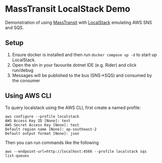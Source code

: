 # MassTransit LocalStack Demo

Demonstration of using [MassTransit](https://masstransit.io/) with [LocalStack](https://github.com/localstack/localstack) emulating AWS SNS and SQS.

## Setup

1. Ensure docker is installed and then run `docker compose up -d` to start up LocalStack.
2. Open the sln in your favourite dotnet IDE (e.g. Rider) and click run/debug
3. Messages will be published to the bus (SNS->SQS) and consumed by the consumer

## Using AWS CLI

To query localstack using the AWS CLI, first create a named profile:

```shell
aws configure --profile localstack
AWS Access Key ID [None]: test
AWS Secret Access Key [None]: test
Default region name [None]: ap-southeast-2
Default output format [None]: json
```

Then you can run commands like the following

```shell
aws --endpoint-url=http://localhost:4566 --profile localstack sqs list-queues
```